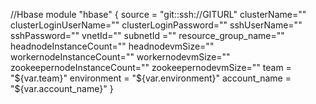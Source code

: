 //Hbase 
module "hbase" {
  source = "git::ssh://GITURL"
  clusterName=""
  clusterLoginUserName=""
  clusterLoginPassword=""
  sshUserName=""
  sshPassword=""
  vnetId=""
  subnetId =""
  resource_group_name=""
  headnodeInstanceCount=""
  headnodevmSize=""
  workernodeInstanceCount=""
  workernodevmSize=""
  zookeepernodeInstanceCount=""
  zookeepernodevmSize=""
  team = "${var.team}"
  environment = "${var.environment}"
  account_name  = "${var.account_name}"
}

